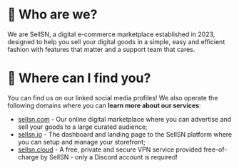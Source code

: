 # 👋 Who are we?
We are SellSN, a digital e-commerce marketplace established in 2023, designed to help you sell your digital goods in a simple, easy and efficient fashion with features that matter and a support team that cares.

# 🔎 Where can I find you?
You can find us on our linked social media profiles! We also operate the following domains where you can **learn more about our services**:

- [sellsn.com](https://sellsn.com) - Our online digital marketplace where you can advertise and sell your goods to a large curated audience;
- [sellsn.io](https://sellsn.io) - The dashboard and landing page to the SellSN platform where you can setup and manage your storefront;
- [sellsn.cloud](https://sellsn.cloud) - A free, private and secure VPN service provided free-of-charge by SellSN - only a Discord account is required!
